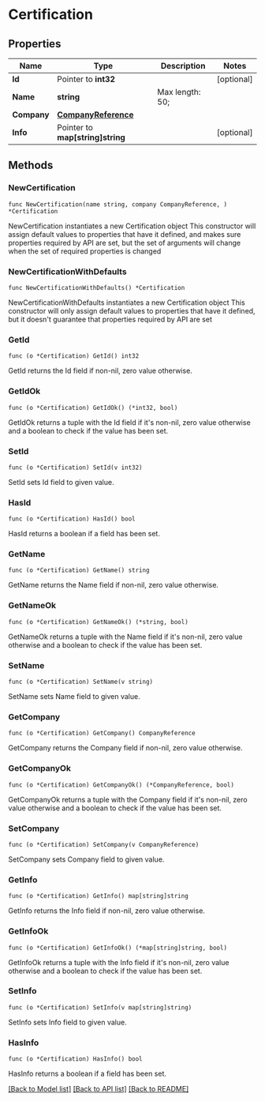 # Certification

## Properties

Name | Type | Description | Notes
------------ | ------------- | ------------- | -------------
**Id** | Pointer to **int32** |  | [optional] 
**Name** | **string** |  Max length: 50; | 
**Company** | [**CompanyReference**](CompanyReference.md) |  | 
**Info** | Pointer to **map[string]string** |  | [optional] 

## Methods

### NewCertification

`func NewCertification(name string, company CompanyReference, ) *Certification`

NewCertification instantiates a new Certification object
This constructor will assign default values to properties that have it defined,
and makes sure properties required by API are set, but the set of arguments
will change when the set of required properties is changed

### NewCertificationWithDefaults

`func NewCertificationWithDefaults() *Certification`

NewCertificationWithDefaults instantiates a new Certification object
This constructor will only assign default values to properties that have it defined,
but it doesn't guarantee that properties required by API are set

### GetId

`func (o *Certification) GetId() int32`

GetId returns the Id field if non-nil, zero value otherwise.

### GetIdOk

`func (o *Certification) GetIdOk() (*int32, bool)`

GetIdOk returns a tuple with the Id field if it's non-nil, zero value otherwise
and a boolean to check if the value has been set.

### SetId

`func (o *Certification) SetId(v int32)`

SetId sets Id field to given value.

### HasId

`func (o *Certification) HasId() bool`

HasId returns a boolean if a field has been set.

### GetName

`func (o *Certification) GetName() string`

GetName returns the Name field if non-nil, zero value otherwise.

### GetNameOk

`func (o *Certification) GetNameOk() (*string, bool)`

GetNameOk returns a tuple with the Name field if it's non-nil, zero value otherwise
and a boolean to check if the value has been set.

### SetName

`func (o *Certification) SetName(v string)`

SetName sets Name field to given value.


### GetCompany

`func (o *Certification) GetCompany() CompanyReference`

GetCompany returns the Company field if non-nil, zero value otherwise.

### GetCompanyOk

`func (o *Certification) GetCompanyOk() (*CompanyReference, bool)`

GetCompanyOk returns a tuple with the Company field if it's non-nil, zero value otherwise
and a boolean to check if the value has been set.

### SetCompany

`func (o *Certification) SetCompany(v CompanyReference)`

SetCompany sets Company field to given value.


### GetInfo

`func (o *Certification) GetInfo() map[string]string`

GetInfo returns the Info field if non-nil, zero value otherwise.

### GetInfoOk

`func (o *Certification) GetInfoOk() (*map[string]string, bool)`

GetInfoOk returns a tuple with the Info field if it's non-nil, zero value otherwise
and a boolean to check if the value has been set.

### SetInfo

`func (o *Certification) SetInfo(v map[string]string)`

SetInfo sets Info field to given value.

### HasInfo

`func (o *Certification) HasInfo() bool`

HasInfo returns a boolean if a field has been set.


[[Back to Model list]](../README.md#documentation-for-models) [[Back to API list]](../README.md#documentation-for-api-endpoints) [[Back to README]](../README.md)


